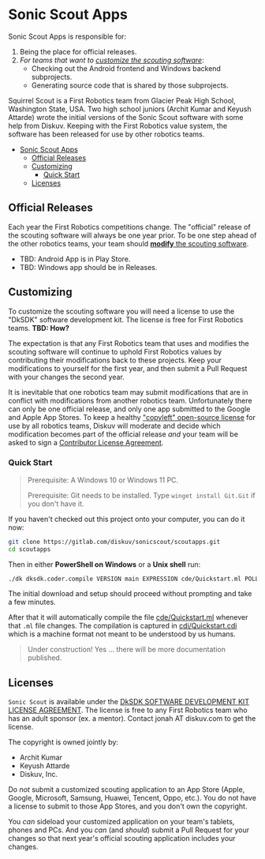 # Sonic Scout Apps

Sonic Scout Apps is responsible for:

1. Being the place for official releases.
2. *For teams that want to [customize the scouting software](#customizing)*:
   - Checking out the Android frontend and Windows backend subprojects.
   - Generating source code that is shared by those subprojects.

Squirrel Scout is a First Robotics team from Glacier Peak High School, Washington State, USA. Two high school juniors (Archit Kumar and Keyush Attarde) wrote the initial versions of the Sonic Scout software with some help from Diskuv. Keeping with the First Robotics value system, the software has been released for use by other robotics teams.

- [Sonic Scout Apps](#sonic-scout-apps)
  - [Official Releases](#official-releases)
  - [Customizing](#customizing)
    - [Quick Start](#quick-start)
  - [Licenses](#licenses)

## Official Releases

Each year the First Robotics competitions change. The "official" release of the scouting software will always be one year prior. To be one step ahead of the other robotics teams, your team should [**modify** the scouting software](#customizing).

- TBD: Android App is in Play Store.
- TBD: Windows app should be in Releases.

## Customizing

To customize the scouting software you will need a license to use the "DkSDK" software development kit. The license is free for First Robotics teams. **TBD: How?**

The expectation is that any First Robotics team that uses and modifies the scouting software will continue to uphold First Robotics values by contributing their modifications back to these projects. Keep your modifications to yourself for the first year, and then submit a Pull Request with your changes the second year.

It is inevitable that one robotics team may submit modifications that are in conflict with modifications from another robotics team. Unfortunately there can only be one official release, and only one app submitted to the Google and Apple App Stores. To keep a healthy ["copyleft" open-source license](#licenses) for use by all robotics teams, Diskuv will moderate and decide which modification becomes part of the official release *and* your team will be asked to sign a [Contributor License Agreement](https://www.apache.org/licenses/contributor-agreements.html).

### Quick Start

> Prerequisite: A Windows 10 or Windows 11 PC.
>
> Prerequisite: Git needs to be installed. Type `winget install Git.Git` if you don't have it.

If you haven't checked out this project onto your computer, you can do it now:

```sh
git clone https://gitlab.com/diskuv/sonicscout/scoutapps.git
cd scoutapps
```

Then in either **PowerShell on Windows** or a **Unix shell** run:

```sh
./dk dksdk.coder.compile VERSION main EXPRESSION cde/Quickstart.ml POLL 0.5 OUTPUT cdi/Quickstart.cdi
```

The initial download and setup should proceed without prompting and take a few minutes.

After that it will automatically compile the file [cde/Quickstart.ml](cde/Quickstart.ml) whenever
that `.ml` file changes. The compilation is captured in [cdi/Quickstart.cdi](cdi/Quickstart.cdi) which is a
machine format not meant to be understood by us humans.

> Under construction! Yes ... there will be more documentation published.

## Licenses

`Sonic Scout` is available under the [DkSDK SOFTWARE DEVELOPMENT KIT LICENSE AGREEMENT](./LICENSE-DKSDK).
The license is free to any First Robotics team who has an adult sponsor (ex. a mentor).
Contact jonah AT diskuv.com to get the license.

The copyright is owned jointly by:

- Archit Kumar
- Keyush Attarde
- Diskuv, Inc.

Do *not* submit a customized scouting application to an App Store (Apple, Google, Microsoft, Samsung, Huawei, Tencent, Oppo, etc.). You do not have a license to submit to those App Stores, and you don't own the copyright.

You *can* sideload your customized application on your team's tablets, phones and PCs. And you *can* (and *should*) submit a Pull Request for your changes so that next year's official scouting application includes your changes.
